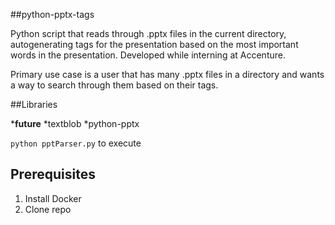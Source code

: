 ##python-pptx-tags

Python script that reads through .pptx files in the current directory, autogenerating tags for the presentation based on the most important words in the presentation. Developed while interning at Accenture. 

Primary use case is a user that has many .pptx files in a directory and wants a way to search through them based on their tags. 

##Libraries

*__future__
*textblob
*python-pptx

`python pptParser.py` to execute
  
## Prerequisites
1. Install Docker
2. Clone repo

